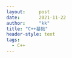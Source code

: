 ```yaml
---
layout:     post
date:       2021-11-22
author:     "kk"
title: "C++基础"
header-style: text
tags:
  - C++
---
```




